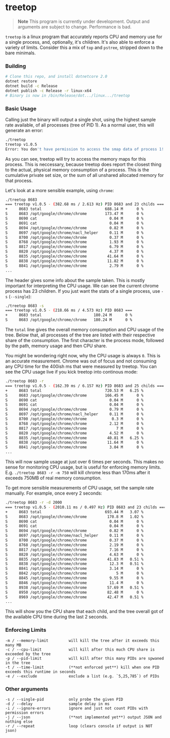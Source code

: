 # treetop

> **Note** This program is currently under development. Output and arguments are subject to change. Performance is bad.

`treetop` is a linux program that accurately reports CPU and memory use for a single process, and, optionally, it's children. It's also able to enforce a variety of limits. Consider this a mix of `top` and `pstree`, stripped down to the bare minimals.

### Building

```sh
# Clone this repo, and install dotnetcore 2.0
dotnet restore
dotnet build -c Release
dotnet publish -c Release -r linux-x64
# Binary is now in /bin/Release/dot.../linux.../treetop
```

### Basic Usage

Calling just the binary will output a single shot, using the highest sample rate available, of all processes (tree of PID 1). As a normal user, this will generate an error:

```sh
./treetop 
treetop v1.0.5
Error: You don't have permission to access the smap data of process 1!
```

As you can see, treetop will try to access the memory maps for this process. This is neccessary, because treetop does report the closest thing to the actual, physical memory consumption of a process. This is the cumulative private set size, or the sum of all unshared allocated memory for that process.

Let's look at a more sensible example, using `chrome`:

```sh
./treetop 8683   
=== treetop v1.0.5 - (382.68 ms / 2.613 Hz) PID 8683 and 23 childs ===
+     8683 total                            688.14 M      0 %
S     8683 /opt/google/chrome/chrome        173.47 M      0 %
S     8690 cat                                0.04 M      0 %
S     8691 cat                                0.04 M      0 %
S     8694 /opt/google/chrome/chrome          0.82 M      0 %
S     8697 /opt/google/chrome/nacl_helper     0.11 M      0 %
S     8700 /opt/google/chrome/chrome          0.37 M      0 %
S     8768 /opt/google/chrome/chrome          1.93 M      0 %
S     8817 /opt/google/chrome/chrome          6.79 M      0 %
S     8820 /opt/google/chrome/chrome          4.37 M      0 %
S     8835 /opt/google/chrome/chrome         41.64 M      0 %
S     8838 /opt/google/chrome/chrome         11.82 M      0 %
S     8841 /opt/google/chrome/chrome          2.79 M      0 %
...
```

The header gives some info about the sample taken. This is mostly important for interpreting the CPU usage. We can see the current chrome process has 23 children. If you just want the stats of a single process, use `-s` (`--single`):

```sh
./treetop 8683 -s
=== treetop v1.0.5 - (218.66 ms / 4.573 Hz) PID 8683 ===
+     8683 total                       180.24 M      0 %
S     8683 /opt/google/chrome/chrome   180.24 M      0 %
```

The `total` line gives the overall memory consumption and CPU usage of the tree. Below that, all processes of the tree are listed with their respective share of the consumption. The first character is the process mode, followed by the path, memory usage and then CPU share.

You might be wondering right now, why the CPU usage is always `0`. This is an accurate measurement. Chrome was out of focus and not consuming any CPU time for the 400ish ms that were measured by treetop. You can see the CPU usage live if you kick treetop into continous mode:

```sh
./treetop 8683 -r
=== treetop v1.0.5 - (162.39 ms / 6.157 Hz) PID 8683 and 25 childs ===
+     8683 total                            720.53 M   6.25 %
S     8683 /opt/google/chrome/chrome        166.45 M      0 %
S     8690 cat                                0.04 M      0 %
S     8691 cat                                0.04 M      0 %
S     8694 /opt/google/chrome/chrome          0.79 M      0 %
S     8697 /opt/google/chrome/nacl_helper     0.11 M      0 %
S     8700 /opt/google/chrome/chrome           0.3 M      0 %
S     8768 /opt/google/chrome/chrome          2.12 M      0 %
S     8817 /opt/google/chrome/chrome             7 M      0 %
S     8820 /opt/google/chrome/chrome          4.52 M      0 %
S     8835 /opt/google/chrome/chrome         40.81 M   6.25 %
S     8838 /opt/google/chrome/chrome         11.64 M      0 %
S     8841 /opt/google/chrome/chrome          3.04 M      0 %
...
```

This will now sample usage at just over 6 times per seconds. This makes no sense for monitoring CPU usage, but is useful for enforcing memory limits. E.g. `./treetop 8683 -r -m 750` will kill chrome less than 170ms after it exceeds 750MB of real memory consumption.

To get more sensible measurements of CPU usage, set the sample rate manually. For example, once every 2 seconds:

```sh
./treetop 8683 -r -d 2000
=== treetop v1.0.5 - (2010.11 ms / 0.497 Hz) PID 8683 and 23 childs ===
+     8683 total                            693.44 M   3.07 %
S     8683 /opt/google/chrome/chrome         170.8 M   1.02 %
S     8690 cat                                0.04 M      0 %
S     8691 cat                                0.04 M      0 %
S     8694 /opt/google/chrome/chrome          0.82 M      0 %
S     8697 /opt/google/chrome/nacl_helper     0.11 M      0 %
S     8700 /opt/google/chrome/chrome          0.37 M      0 %
S     8768 /opt/google/chrome/chrome          2.19 M      0 %
S     8817 /opt/google/chrome/chrome          7.16 M      0 %
S     8820 /opt/google/chrome/chrome          4.63 M      0 %
S     8835 /opt/google/chrome/chrome         41.83 M   0.51 %
S     8838 /opt/google/chrome/chrome          12.3 M   0.51 %
S     8841 /opt/google/chrome/chrome          3.14 M      0 %
S     8842 /opt/google/chrome/chrome             5 M      0 %
S     8845 /opt/google/chrome/chrome          9.55 M      0 %
S     8846 /opt/google/chrome/chrome          11.4 M      0 %
S     8938 /opt/google/chrome/chrome         57.69 M   0.51 %
S     8950 /opt/google/chrome/chrome         82.48 M      0 %
S     8969 /opt/google/chrome/chrome         42.47 M   0.51 %
...
```

This will show you the CPU share that each child, and the tree overall got of the available CPU time during the last 2 seconds.

### Enforcing Limits

```text
-m / --memory-limit         will kill the tree after it exceeds this many MB
-c / --cpu-limit            will kill after this much CPU share is exceeded by the tree
-p / --pid-limit            will kill after this many PIDs are spwaned in the tree
-t / --time-limit           (**not enforced yet**) kill when one PID exceeds this runtime in seconds
-e / --exclude              exclude a list (e.g. `5,25,785`) of PIDs
```

### Other arguments

```text
-s / --single-pid           only probe the given PID
-d / --delay                sample delay in ms
-i / --ignore-errors        ignore and just not count PIDs with permission errors
-j / --json                 (**not implemented yet**) output JSON and nothing else
-r / --repeat               loop (clears console if output is NOT json)
```
